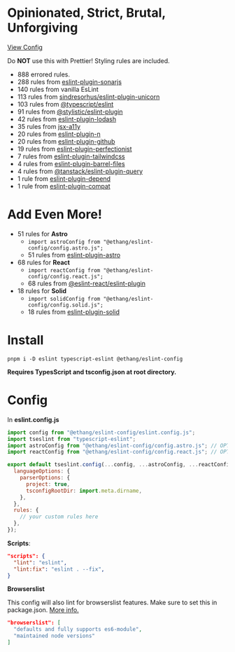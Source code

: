 # Opinionated, Strict, Brutal, Unforgiving

[View Config](https://eslint-config-ethang.pages.dev/rules)

Do **NOT** use this with Prettier! Styling rules are included.

* 888 errored rules.
* 288 rules from [eslint-plugin-sonarjs](https://github.com/SonarSource/eslint-plugin-sonarjs)
* 140 rules from vanilla EsLint
* 113 rules from [sindresorhus/eslint-plugin-unicorn](https://github.com/sindresorhus/eslint-plugin-unicorn)
* 103 rules from [@typescript/eslint](https://github.com/typescript-eslint/typescript-eslint)
* 91 rules from [@stylistic/eslint-plugin](https://eslint.style/)
* 42 rules from [eslint-plugin-lodash](https://github.com/wix-incubator/eslint-plugin-lodash)
* 35 rules from [jsx-a11y](https://github.com/jsx-eslint/eslint-plugin-jsx-a11y)
* 20 rules from [eslint-plugin-n](https://github.com/eslint-community/eslint-plugin-n/tree/67bbfdf3c6862dcbfe455a4afbd83fa60f9d1ea4)
* 20 rules from [eslint-plugin-github](https://github.com/github/eslint-plugin-github)
* 19 rules from [eslint-plugin-perfectionist](https://github.com/azat-io/eslint-plugin-perfectionist)
* 7 rules from [eslint-plugin-tailwindcss](https://github.com/francoismassart/eslint-plugin-tailwindcss)
* 4 rules from [eslint-plugin-barrel-files](https://github.com/thepassle/eslint-plugin-barrel-files)
* 4 rules from [@tanstack/eslint-plugin-query](https://tanstack.com/query/latest/docs/eslint/eslint-plugin-query)
* 1 rule from [eslint-plugin-depend](https://github.com/es-tooling/eslint-plugin-depend/tree/main)
* 1 rule from [eslint-plugin-compat](https://github.com/amilajack/eslint-plugin-compat)

# Add Even More!
* 51 rules for **Astro**
  * `import astroConfig from "@ethang/eslint-config/config.astro.js";`
  * 51 rules from [eslint-plugin-astro](https://github.com/ota-meshi/eslint-plugin-astro)
* 68 rules for **React**
  * `import reactConfig from "@ethang/eslint-config/config.react.js";`
  * 68 rules from [@eslint-react/eslint-plugin](https://eslint-react.xyz/)
* 18 rules for **Solid**
  * `import solidConfig from "@ethang/eslint-config/config.solid.js";`
  * 18 rules from [eslint-plugin-solid](https://github.com/solidjs-community/eslint-plugin-solid)

# Install

`pnpm i -D eslint typescript-eslint @ethang/eslint-config`

**Requires TypesScript and tsconfig.json at root directory.**

# Config

In **eslint.config.js**

```js
import config from "@ethang/eslint-config/eslint.config.js";
import tseslint from "typescript-eslint";
import astroConfig from "@ethang/eslint-config/config.astro.js"; // OPTIONAL
import reactConfig from "@ethang/eslint-config/config.react.js"; // OPTIONAL

export default tseslint.config(...config, ...astroConfig, ...reactConfig, {
  languageOptions: {
    parserOptions: {
      project: true,
      tsconfigRootDir: import.meta.dirname,
    },
  },
  rules: {
    // your custom rules here
  },
});
```

**Scripts**:

```json
"scripts": {
  "lint": "eslint",
  "lint:fix": "eslint . --fix",
}
```

**Browserslist**

This config will also lint for browserslist features. Make sure to set this in package.json. [More info.](https://github.com/browserslist/browserslist)

```json
"browserslist": [
  "defaults and fully supports es6-module",
  "maintained node versions"
]
```
